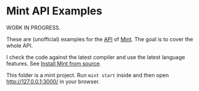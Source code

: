 # Mint API Examples

WORK IN PROGRESS.

These are (unofficial) examples for the [API](https://github.com/mint-lang/mint/tree/master/core/source) of [Mint](https://mint-lang.com/). The goal is to cover the whole API.

I check the code against the latest compiler and use the latest language features. See [Install Mint from source](https://mint-lang.com/install).

This folder is a mint project. Run `mint start` inside and then open http://127.0.0.1:3000/ in your browser.
